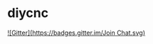 # diycnc
[![Gitter](https://badges.gitter.im/Join Chat.svg)](https://gitter.im/raspofabs/diycnc?utm_source=badge&utm_medium=badge&utm_campaign=pr-badge&utm_content=badge)